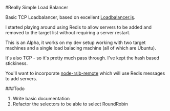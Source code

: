 #Really Simple Load Balancer

Basic TCP Loadbalancer, based on excellent [Loadbalancer.js](https://github.com/SocketCluster/loadbalancer).

I started playing around using Redis to allow servers to be added and removed to the target list without requiring a server restart.

This is an Alpha, it works on my dev setup working with two target machines and a single load balacing machine (all of which are Ubuntu).

It's also TCP - so it's pretty much pass through. I've kept the hash based stickiness.

You'll want to incorporate [node-rslb-remote](https://github.com/darrenlooby/node-rslb-remote) which will use Redis messages to add servers.

###Todo
1. Write basic documentation
2. Refactor the selectors to be able to select RoundRobin
